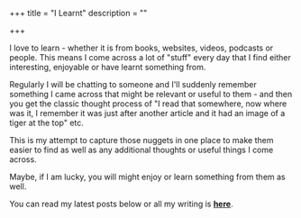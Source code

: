 +++
title = "I Learnt"
description = ""

+++

I love to learn - whether it is from books, websites, videos, podcasts or people. This means I come across a lot of "stuff" every day that I find either interesting, enjoyable or have learnt something from. 

Regularly I will be chatting to someone and I'll suddenly remember something I came across that might be relevant or useful to them - and then you get the classic thought process of "I read that somewhere, now where was it, I remember it was just after another article and it had an image of a tiger at the top" etc.

This is my attempt to capture those nuggets in one place to make them easier to find as well as any additional thoughts or useful things I come across. 

Maybe, if I am lucky, you will might enjoy or learn something from them as well.

You can read my latest posts below or all my writing is **[here](/posts/)**.


